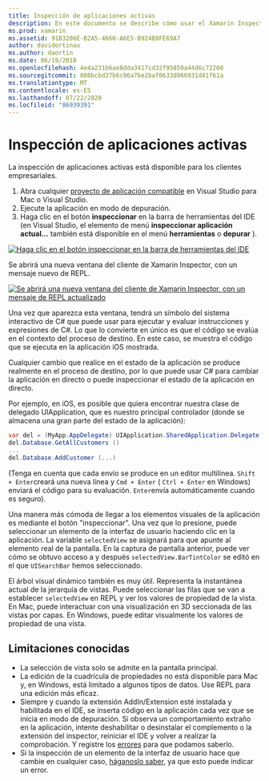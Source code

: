```yaml
---
title: Inspección de aplicaciones activas
description: En este documento se describe cómo usar el Xamarin Inspector para inspeccionar las aplicaciones. También se describen las limitaciones de la herramienta de Xamarin Inspector.
ms.prod: xamarin
ms.assetid: 91B3206E-B2A5-4660-A6E5-B924B8FE69A7
author: davidortinau
ms.author: daortin
ms.date: 06/19/2018
ms.openlocfilehash: 4e4a231b6ae8dda3417cd32f95850a44d6c72260
ms.sourcegitcommit: 008bcbd37b6c96a7be2baf0633d066931d41f61a
ms.translationtype: MT
ms.contentlocale: es-ES
ms.lasthandoff: 07/22/2020
ms.locfileid: "86939391"
---
```

# <a name="inspecting-live-applications"></a>Inspección de aplicaciones activas

La inspección de aplicaciones activas está disponible para los clientes empresariales.

1. Abra cualquier [proyecto de aplicación compatible](~/tools/inspector/install.md#supported-platforms) en Visual Studio para Mac o Visual Studio.
1. Ejecute la aplicación en modo de depuración.
1. Haga clic en el botón **inspeccionar** en la barra de herramientas del IDE (en Visual Studio, el elemento de menú **inspeccionar aplicación actual...** también está disponible en el menú **herramientas** o **depurar** ).

[![Haga clic en el botón inspeccionar en la barra de herramientas del IDE](inspect-images/mac-heres-the-button.png)](inspect-images/mac-heres-the-button.png#lightbox)

Se abrirá una nueva ventana del cliente de Xamarin Inspector, con un mensaje nuevo de REPL.

[![Se abrirá una nueva ventana del cliente de Xamarin Inspector, con un mensaje de REPL actualizado](inspect-images/inspector-0.7.0-map-inspect-small.png)](inspect-images/inspector-0.7.0-map-inspect.png#lightbox)

Una vez que aparezca esta ventana, tendrá un símbolo del sistema interactivo de C# que puede usar para ejecutar y evaluar instrucciones y expresiones de C#. Lo que lo convierte en único es que el código se evalúa en el contexto del proceso de destino. En este caso, se muestra el código que se ejecuta en la aplicación iOS mostrada.

Cualquier cambio que realice en el estado de la aplicación se produce realmente en el proceso de destino, por lo que puede usar C# para cambiar la aplicación en directo o puede inspeccionar el estado de la aplicación en directo.

Por ejemplo, en iOS, es posible que quiera encontrar nuestra clase de delegado UIApplication, que es nuestro principal controlador (donde se almacena una gran parte del estado de la aplicación):

```csharp
var del = (MyApp.AppDelegate) UIApplication.SharedApplication.Delegate
del.Database.GetAllCustomers ()
...
del.Database.AddCustomer (...)
```

(Tenga en cuenta que cada envío se produce en un editor multilínea. `Shift + Enter`creará una nueva línea y `Cmd + Enter` ( `Ctrl + Enter` en Windows) enviará el código para su evaluación. `Enter`envía automáticamente cuando es seguro).

Una manera más cómoda de llegar a los elementos visuales de la aplicación es mediante el botón "inspeccionar". Una vez que lo presione, puede seleccionar un elemento de la interfaz de usuario haciendo clic en la aplicación. La variable `selectedView` se asignará para que apunte al elemento real de la pantalla. En la captura de pantalla anterior, puede ver cómo se obtuvo acceso a y después `selectedView.BarTintColor` se editó en el que `UISearchBar` hemos seleccionado.

El árbol visual dinámico también es muy útil. Representa la instantánea actual de la jerarquía de vistas. Puede seleccionar las filas que se van a establecer `selectedView` en REPL y ver los valores de propiedad de la vista. En Mac, puede interactuar con una visualización en 3D seccionada de las vistas por capas. En Windows, puede editar visualmente los valores de propiedad de una vista.

## <a name="known-limitations"></a>Limitaciones conocidas

- La selección de vista solo se admite en la pantalla principal.
- La edición de la cuadrícula de propiedades no está disponible para Mac y, en Windows, está limitado a algunos tipos de datos. Use REPL para una edición más eficaz.
- Siempre y cuando la extensión AddIn/Extension esté instalada y habilitada en el IDE, se inserta código en la aplicación cada vez que se inicia en modo de depuración. Si observa un comportamiento extraño en la aplicación, intente deshabilitar o desinstalar el complemento o la extensión del inspector, reiniciar el IDE y volver a realizar la comprobación. Y registre los [errores](~/tools/inspector/install.md#reporting-bugs) para que podamos saberlo.
- Si la inspección de un elemento de la interfaz de usuario hace que cambie en cualquier caso, [háganoslo saber](~/tools/inspector/install.md#reporting-bugs), ya que esto puede indicar un error.
